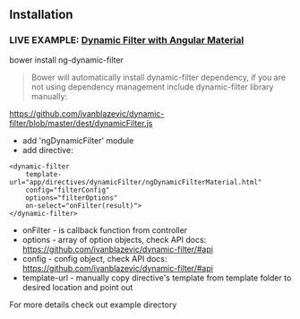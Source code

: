 ## Installation

### LIVE EXAMPLE: [Dynamic Filter with Angular Material](https://ivanblazevic.github.io/angular-dynamic-filter/)

 bower install ng-dynamic-filter

 > Bower will automatically install dynamic-filter dependency, if you are not using dependency management include dynamic-filter library manually:

 https://github.com/ivanblazevic/dynamic-filter/blob/master/dest/dynamicFilter.js


 * add 'ngDynamicFilter' module
 * add directive:

```
<dynamic-filter
    template-url="app/directives/dynamicFilter/ngDynamicFilterMaterial.html"
    config="filterConfig"
    options="filterOptions"
    on-select="onFilter(result)">
</dynamic-filter>
```

* onFilter - is callback function from controller
* options - array of option objects, check API docs: https://github.com/ivanblazevic/dynamic-filter/#api
* config - config object, check API docs: https://github.com/ivanblazevic/dynamic-filter/#api
* template-url - manually copy directive's template from template folder to desired location and point out

For more details check out example directory
